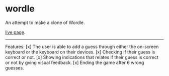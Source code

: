 # wordle
<p>An attempt to make a clone of Wordle.</p>

[live page](https://flare-s.github.io/wordle/).
<hr/>

Features: 
[x] The user is able to add a guess through either the on-screen keyboard or the keyboard on their devices.
[x] Checking if their guess is correct or not.
[x] Showing indications that relates if their guess is correct or not by gving visual feedback.
[x] Ending the game after 6 wrong guesses.
